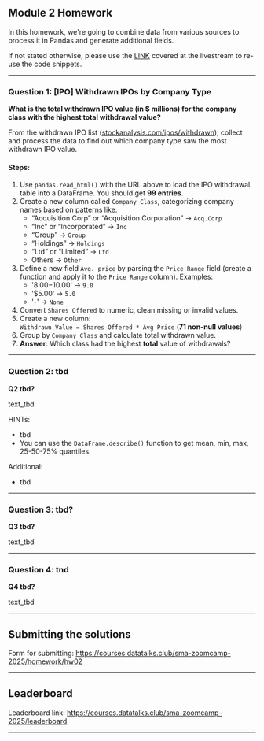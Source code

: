 ## Module 2 Homework

In this homework, we're going to combine data from various sources to process it in Pandas and generate additional fields.

If not stated otherwise, please use the [LINK](https://github.com/DataTalksClub/stock-markets-analytics-zoomcamp/blob/main/02-dataframe-analysis/%5B2025%5D_Module_02_Colab_Working_with_the_data.ipynb) covered at the livestream to re-use the code snippets.

---
### Question 1: [IPO] Withdrawn IPOs by Company Type

**What is the total withdrawn IPO value (in $ millions) for the company class with the highest total withdrawal value?**

From the withdrawn IPO list ([stockanalysis.com/ipos/withdrawn](https://stockanalysis.com/ipos/withdrawn/)), collect and process the data to find out which company type saw the most withdrawn IPO value.

#### Steps:
1. Use `pandas.read_html()` with the URL above to load the IPO withdrawal table into a DataFrame. You should get **99 entries**. 
2. Create a new column called `Company Class`, categorizing company names based on patterns like:
   - “Acquisition Corp” or “Acquisition Corporation” → `Acq.Corp`
   - “Inc” or “Incorporated” → `Inc`
   - “Group” → `Group`
   - “Holdings” → `Holdings`
   - “Ltd” or “Limited” → `Ltd`
   - Others → `Other`
3. Define a new field `Avg. price` by parsing the `Price Range` field (create a function and apply it to the `Price Range` column). Examples:
   - '$8.00-$10.00' → `9.0`  
   - '$5.00' → `5.0`  
   - '-' → `None`
4. Convert `Shares Offered` to numeric, clean missing or invalid values.
5. Create a new column:  
   `Withdrawn Value = Shares Offered * Avg Price` (**71 non-null values**)
6. Group by `Company Class` and calculate total withdrawn value.
7. **Answer**: Which class had the highest **total** value of withdrawals?
---
### Question 2:  tbd


**Q2 tbd?**


text_tbd 

HINTs:
* tbd
* You can use the `DataFrame.describe()` function to get mean, min, max, 25-50-75% quantiles.


Additional: 
* tbd

---
### Question 3: tbd?

**Q3 tbd?**


text_tbd

---
### Question 4: tnd

**Q4 tbd?**


text_tbd

---
## Submitting the solutions

Form for submitting: https://courses.datatalks.club/sma-zoomcamp-2025/homework/hw02

---
## Leaderboard

Leaderboard link: https://courses.datatalks.club/sma-zoomcamp-2025/leaderboard

---
